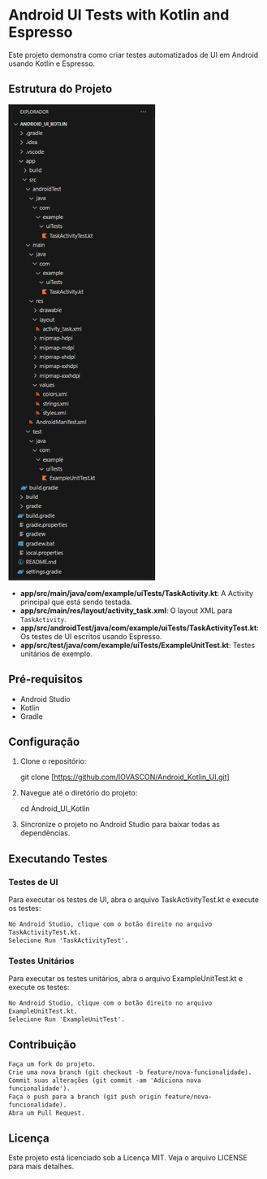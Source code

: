 # Android UI Tests with Kotlin and Espresso

Este projeto demonstra como criar testes automatizados de UI em Android usando Kotlin e Espresso.

## Estrutura do Projeto

![Estrutura do Projeto](Estrutura.png)

- **app/src/main/java/com/example/uiTests/TaskActivity.kt**: A Activity principal que está sendo testada.
- **app/src/main/res/layout/activity_task.xml**: O layout XML para `TaskActivity`.
- **app/src/androidTest/java/com/example/uiTests/TaskActivityTest.kt**: Os testes de UI escritos usando Espresso.
- **app/src/test/java/com/example/uiTests/ExampleUnitTest.kt**: Testes unitários de exemplo.

## Pré-requisitos

- Android Studio
- Kotlin
- Gradle

## Configuração

1. Clone o repositório:

   git clone [https://github.com/IOVASCON/Android_Kotlin_UI.git]

2. Navegue até o diretório do projeto:

    cd Android_UI_Kotlin

3. Sincronize o projeto no Android Studio para baixar todas as dependências.

## Executando Testes

### Testes de UI

Para executar os testes de UI, abra o arquivo TaskActivityTest.kt e execute os testes:

    No Android Studio, clique com o botão direito no arquivo TaskActivityTest.kt.
    Selecione Run 'TaskActivityTest'.

### Testes Unitários

Para executar os testes unitários, abra o arquivo ExampleUnitTest.kt e execute os testes:

    No Android Studio, clique com o botão direito no arquivo ExampleUnitTest.kt.
    Selecione Run 'ExampleUnitTest'.

## Contribuição

    Faça um fork do projeto.
    Crie uma nova branch (git checkout -b feature/nova-funcionalidade).
    Commit suas alterações (git commit -am 'Adiciona nova funcionalidade').
    Faça o push para a branch (git push origin feature/nova-funcionalidade).
    Abra um Pull Request.

## Licença

Este projeto está licenciado sob a Licença MIT. Veja o arquivo LICENSE para mais detalhes.
